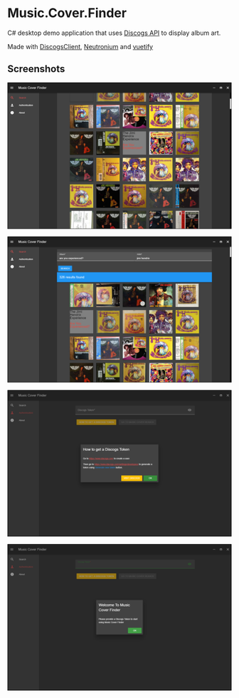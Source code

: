 # Music.Cover.Finder

C# desktop demo application that uses [Discogs API](https://www.discogs.com/developers/) to display album art.


Made with [DiscogsClient](https://github.com/David-Desmaisons/DiscogsClient), [Neutronium](https://github.com/NeutroniumCore/Neutronium) and [vuetify](https://vuetifyjs.com/)


## Screenshots

![screen 3](./docs/screen3.png)

![screen 2](./docs/screen2.png)

![screen 1](./docs/screen1.png)

![screen 0](./docs/screen0.png)
